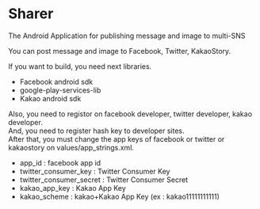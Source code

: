 Sharer
======

The Android Application for publishing message and image to multi-SNS

You can post message and image to Facebook, Twitter, KakaoStory.

If you want to build, you need next libraries.
<ul>
<li>Facebook android sdk</li>
<li>google-play-services-lib</li>
<li>Kakao android sdk
</ul>
Also, you need to registor on facebook developer, twitter developer, kakao developer.<br />
And, you need to register hash key to developer sites.<br />
After that, you must change the app keys of facebook or twitter or kakaostory on values/app_strings.xml.
<ul>
<li>app_id : facebook app id</li>
<li>twitter_consumer_key : Twitter Consumer Key</li>
<li>twitter_consumer_secret : Twitter Consumer Secret</li>
<li>kakao_app_key : Kakao App Key</li>
<li>kakao_scheme : kakao+Kakao App Key (ex : kakao11111111111)</li>
</ul>
